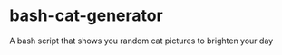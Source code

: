 bash-cat-generator
==================

A bash script that shows you random cat pictures to brighten your day
